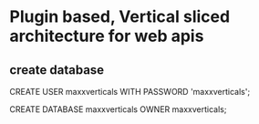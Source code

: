 # Plugin based, Vertical sliced architecture for web apis

## create database

CREATE USER maxxverticals WITH PASSWORD 'maxxverticals';

CREATE DATABASE maxxverticals OWNER maxxverticals;
